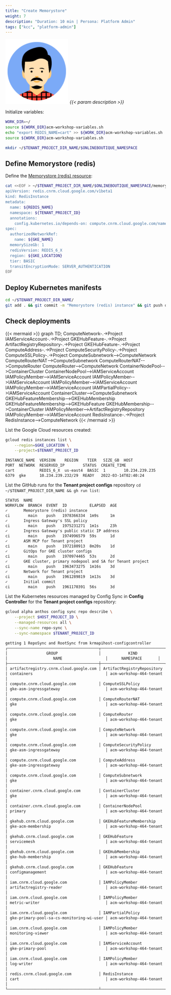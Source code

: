 ```yaml
---
title: "Create Memorystore"
weight: 7
description: "Duration: 10 min | Persona: Platform Admin"
tags: ["kcc", "platform-admin"]
---
```

![Platform Admin](/images/platform-admin.png)
_{{< param description >}}_

Initialize variables:
```Bash
WORK_DIR=~/
source ${WORK_DIR}acm-workshop-variables.sh
echo "export REDIS_NAME=cart" >> ${WORK_DIR}acm-workshop-variables.sh
source ${WORK_DIR}acm-workshop-variables.sh
```

```Bash
mkdir ~/$TENANT_PROJECT_DIR_NAME/$ONLINEBOUTIQUE_NAMESPACE
```

## Define Memorystore (redis)

Define the [Memorystore (redis) resource](https://cloud.google.com/config-connector/docs/reference/resource-docs/redis/redisinstance):
```Bash
cat <<EOF > ~/$TENANT_PROJECT_DIR_NAME/$ONLINEBOUTIQUE_NAMESPACE/memorystore.yaml
apiVersion: redis.cnrm.cloud.google.com/v1beta1
kind: RedisInstance
metadata:
  name: ${REDIS_NAME}
  namespace: ${TENANT_PROJECT_ID}
  annotations:
    config.kubernetes.io/depends-on: compute.cnrm.cloud.google.com/namespaces/${TENANT_PROJECT_ID}/ComputeNetwork/${GKE_NAME}
spec:
  authorizedNetworkRef:
    name: ${GKE_NAME}
  memorySizeGb: 1
  redisVersion: REDIS_6_X
  region: ${GKE_LOCATION}
  tier: BASIC
  transitEncryptionMode: SERVER_AUTHENTICATION
EOF
```

## Deploy Kubernetes manifests

```Bash
cd ~/$TENANT_PROJECT_DIR_NAME/
git add . && git commit -m "Memorystore (redis) instance" && git push origin main
```

## Check deployments

{{< mermaid >}}
graph TD;
  ComputeNetwork-.->Project
  IAMServiceAccount-.->Project
  GKEHubFeature-.->Project
  ArtifactRegistryRepository-.->Project
  GKEHubFeature-.->Project
  ComputeAddress-.->Project
  ComputeSecurityPolicy-.->Project
  ComputeSSLPolicy-.->Project
  ComputeSubnetwork-->ComputeNetwork
  ComputeRouterNAT-->ComputeSubnetwork
  ComputeRouterNAT-->ComputeRouter
  ComputeRouter-->ComputeNetwork
  ContainerNodePool-->ContainerCluster
  ContainerNodePool-->IAMServiceAccount
  IAMPolicyMember-->IAMServiceAccount
  IAMPolicyMember-->IAMServiceAccount
  IAMPolicyMember-->IAMServiceAccount
  IAMPolicyMember-->IAMServiceAccount
  IAMPartialPolicy-->IAMServiceAccount
  ContainerCluster-->ComputeSubnetwork
  GKEHubFeatureMembership-->GKEHubMembership
  GKEHubFeatureMembership-->GKEHubFeature
  GKEHubMembership-->ContainerCluster
  IAMPolicyMember-->ArtifactRegistryRepository
  IAMPolicyMember-->IAMServiceAccount
  RedisInstance-.->Project
  RedisInstance-->ComputeNetwork
{{< /mermaid >}}

List the Google Cloud resources created:
```Bash
gcloud redis instances list \
    --region=$GKE_LOCATION \
    --project=$TENANT_PROJECT_ID
```
```Plaintext
INSTANCE_NAME  VERSION    REGION    TIER   SIZE_GB  HOST            PORT  NETWORK  RESERVED_IP        STATUS  CREATE_TIME
cart           REDIS_6_X  us-east4  BASIC  1        10.234.239.235  6379  gke      10.234.239.232/29  READY   2022-03-14T02:40:24
```

List the GitHub runs for the **Tenant project configs** repository `cd ~/$TENANT_PROJECT_DIR_NAME && gh run list`:
```Plaintext
STATUS  NAME                                                          WORKFLOW  BRANCH  EVENT  ID          ELAPSED  AGE
✓       Memorystore (redis) instance                                  ci        main    push   1978366334  1m9s     1m
✓       Ingress Gateway's SSL policy                                  ci        main    push   1975231271  1m1s     23h
✓       Ingress Gateway's public static IP address                    ci        main    push   1974996579  59s      1d
✓       ASM MCP for Tenant project                                    ci        main    push   1972180913  8m20s    1d
✓       GitOps for GKE cluster configs                                ci        main    push   1970974465  53s      2d
✓       GKE cluster, primary nodepool and SA for Tenant project       ci        main    push   1963473275  1m16s    3d
✓       Network for Tenant project                                    ci        main    push   1961289819  1m13s    3d
✓       Initial commit                                                ci        main    push   1961170391  56s      3d
```

List the Kubernetes resources managed by Config Sync in **Config Controller** for the **Tenant project configs** repository:
```Bash
gcloud alpha anthos config sync repo describe \
    --project $HOST_PROJECT_ID \
    --managed-resources all \
    --sync-name repo-sync \
    --sync-namespace $TENANT_PROJECT_ID
```
```Plaintext
getting 1 RepoSync and RootSync from krmapihost-configcontroller
┌────────────────────────────────────────┬────────────────────────────┬───────────────────────────────────────────┬──────────────────────┐
│                 GROUP                  │            KIND            │                    NAME                   │      NAMESPACE       │
├────────────────────────────────────────┼────────────────────────────┼───────────────────────────────────────────┼──────────────────────┤
│ artifactregistry.cnrm.cloud.google.com │ ArtifactRegistryRepository │ containers                                │ acm-workshop-464-tenant │
│ compute.cnrm.cloud.google.com          │ ComputeSSLPolicy           │ gke-asm-ingressgateway                    │ acm-workshop-464-tenant │
│ compute.cnrm.cloud.google.com          │ ComputeRouterNAT           │ gke                                       │ acm-workshop-464-tenant │
│ compute.cnrm.cloud.google.com          │ ComputeRouter              │ gke                                       │ acm-workshop-464-tenant │
│ compute.cnrm.cloud.google.com          │ ComputeNetwork             │ gke                                       │ acm-workshop-464-tenant │
│ compute.cnrm.cloud.google.com          │ ComputeSecurityPolicy      │ gke-asm-ingressgateway                    │ acm-workshop-464-tenant │
│ compute.cnrm.cloud.google.com          │ ComputeAddress             │ gke-asm-ingressgateway                    │ acm-workshop-464-tenant │
│ compute.cnrm.cloud.google.com          │ ComputeSubnetwork          │ gke                                       │ acm-workshop-464-tenant │
│ container.cnrm.cloud.google.com        │ ContainerCluster           │ gke                                       │ acm-workshop-464-tenant │
│ container.cnrm.cloud.google.com        │ ContainerNodePool          │ primary                                   │ acm-workshop-464-tenant │
│ gkehub.cnrm.cloud.google.com           │ GKEHubFeatureMembership    │ gke-acm-membership                        │ acm-workshop-464-tenant │
│ gkehub.cnrm.cloud.google.com           │ GKEHubFeature              │ servicemesh                               │ acm-workshop-464-tenant │
│ gkehub.cnrm.cloud.google.com           │ GKEHubMembership           │ gke-hub-membership                        │ acm-workshop-464-tenant │
│ gkehub.cnrm.cloud.google.com           │ GKEHubFeature              │ configmanagement                          │ acm-workshop-464-tenant │
│ iam.cnrm.cloud.google.com              │ IAMPolicyMember            │ artifactregistry-reader                   │ acm-workshop-464-tenant │
│ iam.cnrm.cloud.google.com              │ IAMPolicyMember            │ metric-writer                             │ acm-workshop-464-tenant │
│ iam.cnrm.cloud.google.com              │ IAMPartialPolicy           │ gke-primary-pool-sa-cs-monitoring-wi-user │ acm-workshop-464-tenant │
│ iam.cnrm.cloud.google.com              │ IAMPolicyMember            │ monitoring-viewer                         │ acm-workshop-464-tenant │
│ iam.cnrm.cloud.google.com              │ IAMServiceAccount          │ gke-primary-pool                          │ acm-workshop-464-tenant │
│ iam.cnrm.cloud.google.com              │ IAMPolicyMember            │ log-writer                                │ acm-workshop-464-tenant │
│ redis.cnrm.cloud.google.com            │ RedisInstance              │ cart                                      │ acm-workshop-464-tenant │
└────────────────────────────────────────┴────────────────────────────┴───────────────────────────────────────────┴──────────────────────┘
```
